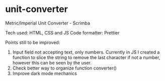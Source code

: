 # unit-converter

Metric/Imperial Unit Converter - Scrimba

Tech used: HTML, CSS and JS
Code formatter: Prettier

Points still to be improved:

1. Input field not accepting text, only numbers. Currently in JS I created a function to slice the string to remove the last character if not a number, however this can be seen by the user.
2. Check better way to organize function converter()
3. Improve dark mode mechanics
